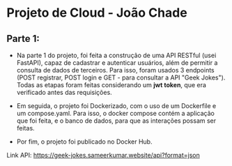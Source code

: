 # Projeto de Cloud - João Chade

## Parte 1:
- Na parte 1 do projeto, foi feita a construção de uma API RESTful (usei FastAPI), capaz de cadastrar e autenticar usuários, além de permitir a consulta de dados de terceiros. Para isso, foram usados 3 endpoints (POST registrar, POST login e GET - para consultar a API "Geek Jokes"). Todas as etapas foram feitas considerando um **jwt token**, que era verificado antes das requisições.

- Em seguida, o projeto foi Dockerizado, com o uso de um Dockerfile e um compose.yaml. Para isso, o docker compose contém a aplicação que foi feita, e o banco de dados, para que as interações possam ser feitas.

- Por fim, o projeto foi publicado no Docker Hub.

Link API: https://geek-jokes.sameerkumar.website/api?format=json
